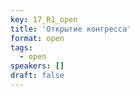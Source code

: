 ```yaml
---
key: 17_R1_open
title: 'Открытие конгресса'
format: open
tags:
  - open
speakers: []
draft: false
---
```

